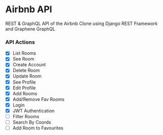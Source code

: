 # Airbnb API

REST & GraphQL API of the Airbnb Clone using Django REST Framework and Graphene GraphQL

### API Actions

- [x] List Rooms
- [x] See Room
- [x] Create Account
- [x] Delete Room
- [x] Update Room
- [x] See Profile
- [x] Edit Profile
- [x] Add Rooms
- [x] Add/Remove Fav Rooms
- [x] Login
- [x] JWT Authentication
- [ ] Filter Rooms
- [ ] Search By Coords
- [ ] Add Room to Favourites

